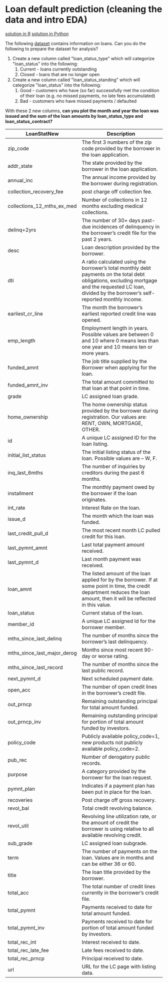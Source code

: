 # Loan default prediction (cleaning the data and intro EDA)

[solution in R](solution-r.md)
[solution in Python](solution-python.md)

The following [dataset](https://drive.google.com/drive/u/1/folders/165cvqQC_fgUg1njfjSSY64Wu-P54wfna) contains information on loans. Can you do the following to prepare the dataset for analysis?

1. Create a new column called "loan_status_type" which will categorize "loan_status" into the following:
    1. Current - loans currently outstanding
    1. Closed - loans that are no longer open
1. Create a new column called "loan_status_standing" which will categorize "loan_status" into the following:
    1. Good - customers who have (so far) successfully met the condition of their loan (e.g. no missed payments, no late fees accumulated)
    1. Bad - customers who have missed payments / defaulted
    
With these 2 new columns, <b>can you plot the month and year the loan was issued and the sum of the loan amounts by loan_status_type and loan_status_contract?</b>

| <b> LoanStatNew </b>        | <b> Description </b> |
| --------------------------- | -------------------- |
| zip_code                    | The first 3 numbers of the zip code provided by the borrower in the loan application. |
| addr_state                  | The state provided by the borrower in the loan application. |
| annual_inc                  | The annual income provided by the borrower during registration.|
| collection_recovery_fee     | post charge off collection fee. |
| collections_12_mths_ex_med  | Number of collections in 12 months excluding medical collections. |
| delinq+2yrs                 | The number of 30+ days past-due incidences of delinquency in the borrower’s credit file for the past 2 years. |
| desc                        | Loan description provided by the borrower. |
| dti                         | A ratio calculated using the borrower’s total monthly debt payments on the total debt obligations, excluding mortgage and the requested LC loan, divided by the borrower’s self-reported monthly income.|
| earliest_cr_line            | The month the borrower’s earliest reported credit line was opened. |
| emp_length                  | Employment length in years. Possible values are between 0 and 10 where 0 means less than one year and 10 means ten or more years.|
| funded_amnt                 | The job title supplied by the Borrower when applying for the loan. |
| funded_amnt_inv             | The total amount committed to that loan at that point in time. |
| grade                       | LC assigned loan grade. |
| home_ownership              | The home ownership status provided by the borrower during registration. Our values are: RENT, OWN, MORTGAGE, OTHER. |
| id                          | A unique LC assigned ID for the loan listing. |
| initial_list_status         | The initial listing status of the loan. Possible values are – W, F. |
| inq_last_6mths              | The number of inquiries by creditors during the past 6 months. |
| installment                 | The monthly payment owed by the borrower if the loan originates. |
| int_rate                    | Interest Rate on the loan. |
| issue_d                     | The month which the loan was funded. |
| last_credit_pull_d          | The most recent month LC pulled credit for this loan. |
| last_pymnt_amnt             | Last total payment amount received. |
| last_pymnt_d                | Last month payment was received. |
| loan_amnt                   | The listed amount of the loan applied for by the borrower. If at some point in time, the credit department reduces the loan amount, then it will be reflected in this value. |
| loan_status                 | Current status of the loan. |
| member_id                   | A unique LC assigned Id for the borrower member. |
| mths_since_last_delinq      | The number of months since the borrower’s last delinquency. |
| mths_since_last_major_derog | Months since most recent 90-day or worse rating. |
| mths_since_last_record      | The number of months since the last public record. |
| next_pymnt_d                | Next scheduled payment date. |
| open_acc                    | The number of open credit lines in the borrower’s credit file. |
| out_prncp                   | Remaining outstanding principal for total amount funded. |
| out_prncp_inv               | Remaining outstanding principal for portion of total amount funded by investors. |
| policy_code                 | Publicly available policy_code=1, new products not publicly available policy_code=2. |
| pub_rec                     | Number of derogatory public records. |
| purpose                     | A category provided by the borrower for the loan request. |
| pymnt_plan                  | Indicates if a payment plan has been put in place for the loan. |
| recoveries                  | Post charge off gross recovery. |
| revol_bal                   | Total credit revolving balance. |
| revol_util                  | Revolving line utilization rate, or the amount of credit the borrower is using relative to all available revolving credit. |
| sub_grade                   | LC assigned loan subgrade. |
| term                        | The number of payments on the loan. Values are in months and can be either 36 or 60. |
| title                       | The loan title provided by the borrower. |
| total_acc                   | The total number of credit lines currently in the borrower’s credit file. |
| total_pymnt                 | Payments received to date for total amount funded. |
| total_pymnt_inv             | Payments received to date for portion of total amount funded by investors. |
| total_rec_int               | Interest received to date. |
| total_rec_late_fee          | Late fees received to date. |
| total_rec_prncp             | Principal received to date. |
| url                         | URL for the LC page with listing data. |
